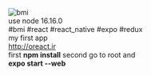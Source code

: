 ![bmi](https://user-images.githubusercontent.com/116552870/209799949-012b1a7b-0337-433a-a294-98a62099b477.jpg)
<br/>
use node 16.16.0
<br/>
#bmi #react #react_native #expo #redux
<br/>
my first app
<br/>
http://oreact.ir
</br>
first <b>npm install</b>
second go to root and<br><b> expo start --web</b>
